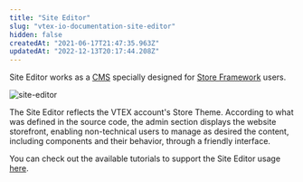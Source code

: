 ```yaml
---
title: "Site Editor"
slug: "vtex-io-documentation-site-editor"
hidden: false
createdAt: "2021-06-17T21:47:35.963Z"
updatedAt: "2022-12-13T20:17:44.208Z"
---
```


Site Editor works as a [CMS](https://developers.vtex.com/vtex-developer-docs/docs/vtex-io-documentation-cms) specially designed for [Store Framework](https://developers.vtex.com/vtex-developer-docs/docs/vtex-io-documentation-what-is-vtex-store-framework) users.

![site-editor](https://cdn.jsdelivr.net/gh/vtexdocs/dev-portal-content@main/images/vtex-io-documentation-site-editor-0.png)

The Site Editor reflects the VTEX account's Store Theme. According to what was defined in the source code, the admin section displays the website storefront, enabling non-technical users to manage as desired the content, including components and their behavior, through a friendly interface.

You can check out the available tutorials to support the Site Editor usage [here](https://help.vtex.com/tutorial/--531cHtUCUi3puRXNDmKziw).
